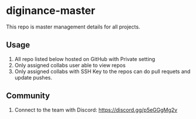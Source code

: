 # diginance-master
This repo is master management details for all projects.

## Usage
1. All repo listed below hosted on GitHub with Private setting
2. Only assigned collabs user able to view repos
3. Only assigned collabs with SSH Key to the repos can do pull requets and update pushes.

## Community
1. Connect to the team with Discord: https://discord.gg/p5eGGgMg2v

